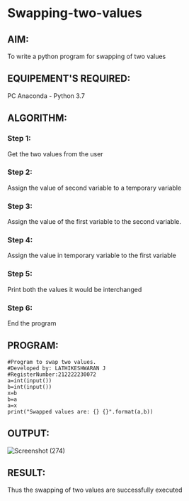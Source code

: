 # Swapping-two-values
## AIM:
To write a python program for swapping of two values
## EQUIPEMENT'S REQUIRED: 
PC
Anaconda - Python 3.7
## ALGORITHM: 
### Step 1:
Get the two values from the user
### Step 2: 
Assign the value of second variable to a temporary variable 
### Step 3: 
Assign the value of the first variable to the second variable.
### Step 4:  
Assign the value in temporary variable to the first variable
### Step 5: 
Print both the values it would be interchanged
### Step 6: 
End the program
## PROGRAM:
```
#Program to swap two values.
#Developed by: LATHIKESHWARAN J
#RegisterNumber:212222230072
a=int(input())
b=int(input())
x=b
b=a
a=x
print("Swapped values are: {} {}".format(a,b))
```
## OUTPUT:
![Screenshot (274)](https://github.com/LATHIKESHWARAN/Swapping-two-values/assets/119393556/515aa546-2cde-489e-bd47-706c7bb19f89)



## RESULT:
Thus the swapping of two values are successfully executed
